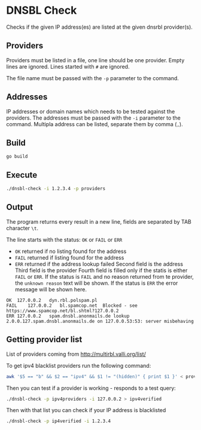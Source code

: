 # DNSBL Check

Checks if the given IP address(es) are listed at the given dnsrbl provider(s).

## Providers

Providers must be listed in a file, one line should be one provider.
Empty lines are ignored.
Lines started with `#` are ignored.

The file name must be passed with the `-p` parameter to the command.

## Addresses

IP addresses or domain names which needs to be tested against the providers.
The addresses must be passed with the `-i` parameter to the command. Multipla address can be listed, separate them by comma (`,`).

## Build

```
go build
```

## Execute

```sh
./dnsbl-check -i 1.2.3.4 -p providers
```

## Output

The program returns every result in a new line, fields are separated by TAB character `\t`.

The line starts with the status: `OK` or `FAIL` or `ERR`
- `OK` returned if no listing found for the address
- `FAIL` returned if listing found for the address
- `ERR` returned if the address lookup failed
Second field is the address
Third field is the provider
Fourth field is filled only if the statis is either `FAIL` or `ERR`. If the status is `FAIL` and no reason returned from te provider, the `unknown reason` text will be shown. If the status is `ERR` the error message will be shown here.

```
OK	127.0.0.2	dyn.rbl.polspam.pl
FAIL	127.0.0.2	bl.spamcop.net	Blocked - see https://www.spamcop.net/bl.shtml?127.0.0.2
ERR	127.0.0.2	spam.dnsbl.anonmails.de	lookup 2.0.0.127.spam.dnsbl.anonmails.de on 127.0.0.53:53: server misbehaving
```

## Getting provider list

List of providers coming from http://multirbl.valli.org/list/

To get ipv4 blacklist providers run the following command:

```sh
awk '$5 == "b" && $2 == "ipv4" && $1 != "(hidden)" { print $1 }' < providers > ipv4providers
```

Then you can test if a provider is working - responds to a test query:

```sh
./dnsbl-check -p ipv4providers -i 127.0.0.2 > ipv4verified
```

Then with that list you can check if your IP address is blacklisted
```sh
./dnsbl-check -p ip4verified -i 1.2.3.4
```

